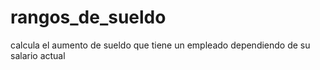 # rangos_de_sueldo
calcula el aumento de sueldo que tiene un empleado dependiendo de su salario actual
